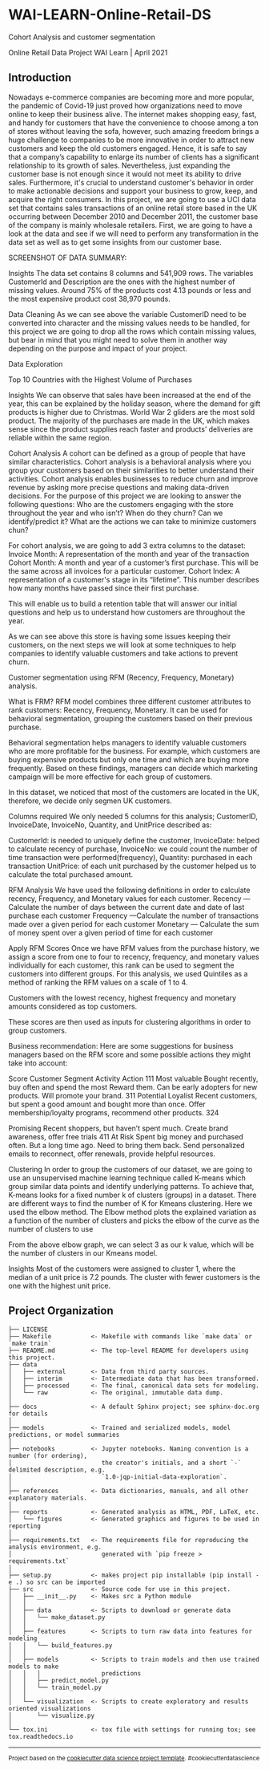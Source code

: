 WAI-LEARN-Online-Retail-DS
==============================

Cohort Analysis and customer segmentation 



Online Retail Data Project
WAI Learn | April 2021

## Introduction
Nowadays e-commerce companies are becoming more and more popular, the pandemic of Covid-19 just proved how organizations need to move online to keep their business alive. 
The internet makes shopping easy, fast, and handy for customers that have the convenience to choose among a ton of stores without leaving the sofa, however, such amazing freedom brings a huge challenge to companies to be more innovative in order to attract new customers and keep the old customers engaged. Hence, it is safe to say that a company’s capability to enlarge its number of clients has a significant relationship to its growth of sales. Nevertheless, just expanding the customer base is not enough since it would not meet its ability to drive sales. Furthermore, it's crucial to understand customer's behavior in order to make actionable decisions and support your business to grow, keep, and acquire the right consumers.
In this project, we are going to use a UCI data set that contains sales transactions of an online retail store based in the UK occurring between December 2010 and December 2011, the customer base of the company is mainly wholesale retailers. 
First, we are going to have a look at the data and see if we will need to perform any transformation in the data set as well as to get some insights from our customer base.

SCREENSHOT OF DATA SUMMARY:




Insights
The data set contains 8 columns and 541,909 rows.
The variables CustomerId and Description are the ones with the highest number of missing values.
Around 75% of the products cost  4.13 pounds or less and the most expensive product cost 38,970 pounds.

Data Cleaning
As we can see above the variable CustomerID need to be converted into character and the missing values needs to be handled, for this project we are going to drop all the rows which contain missing values, but bear in mind that you might need to solve them in another way depending on the purpose and impact of your project.





Data Exploration




Top 10 Countries with the Highest Volume of Purchases


Insights
We can observe that sales have been increased at the end of the year, this can be explained by the holiday season, where the demand for gift products is higher due to Christmas.
 World War 2 gliders are the most sold product.
The majority of the purchases are made in the UK, which makes sense since the product supplies reach faster and products’ deliveries are reliable within the same region.


Cohort Analysis
A cohort can be defined as a group of people that have similar characteristics.
Cohort analysis is a behavioral analysis where you group your customers based on their similarities to better understand their activities. Cohort analysis enables businesses to reduce churn and improve revenue by asking more precise questions and making data-driven decisions.
For the purpose of this project we are looking to answer the following questions:
Who are the customers engaging with the store throughout the year and who isn’t?
When do they churn? Can we identify/predict it?
What are the actions we can take to minimize customers chun?

For cohort analysis, we are going to add 3 extra columns to the dataset:
Invoice Month: A representation of the month and year of the transaction
Cohort Month: A month and year of a customer’s first purchase. This will be the same across all invoices for a particular customer.
Cohort Index: A representation of a customer's stage in its “lifetime”. This number describes how many months have passed since their first purchase.


This will enable us to build a retention table that will answer our initial questions and help us to understand how customers are throughout the year.







As we can see above this store is having some issues keeping their customers, on the next steps we will look at some techniques to help companies to identify valuable customers and take actions to prevent churn.

Customer segmentation using RFM (Recency, Frequency, Monetary) analysis.

What is FRM?
RFM model combines three different customer attributes to rank customers: Recency, Frequency, Monetary. It can be used for behavioral segmentation, grouping the customers based on their previous purchase.

Behavioral segmentation helps managers to identify valuable customers who are more profitable for the business. For example, which customers are buying expensive products but only one time and which are buying more frequently. Based on these findings, managers can decide which marketing campaign will be more effective for each group of customers.

In this dataset, we noticed that most of the customers are located in the UK, therefore, we decide only segmen UK customers.

                                                                                                                                                                                                                                           
Columns required 
We only needed 5 columns for this analysis; CustomerID, InvoiceDate, InvoiceNo, Quantity, and UnitPrice described as:

CustomerId: is needed to uniquely define the customer, 
InvoiceDate: helped to calculate recency of purchase,
InvoiceNo: we could count the number of time transaction were performed(frequency), 
Quantity: purchased in each transaction 
UnitPrice: of each unit purchased by the customer helped us to calculate the total purchased amount.

RFM Analysis 
We have used the following definitions in order to calculate recency, Frequency, and  Monetary values for each customer.
Recency — Calculate the number of days between the current date and date of last purchase each customer
Frequency —Calculate the number of transactions made over a given period for each customer
Monetary — Calculate the sum of money spent over a given period of time for each customer



Apply RFM Scores
Once we have RFM values from the purchase history, we assign a score from one to four to recency, frequency, and monetary values individually for each customer, this rank can be used to segment the customers into different groups. For this analysis, we used Quintiles as a method of ranking the RFM values on a scale of 1 to 4. 




Customers with the lowest recency, highest frequency and monetary amounts considered as top customers.



These scores are then used as inputs for clustering algorithms in order to group customers.








Business recommendation:
Here are some suggestions for business managers based on the RFM score and some possible actions they might take into account:


Score
Customer Segment
Activity
Action
111
Most valuable
Bought recently, buy often and spend the most
Reward them. Can be early adopters for new products. Will promote your brand.
311
Potential Loyalist
Recent customers, but spent a good amount and bought more than once.
Offer membership/loyalty programs, recommend other products.
324


Promising
Recent shoppers, but haven’t spent much.
Create brand awareness, offer free trials
411
At Risk	
Spent big money and purchased often. But a long time ago. Need to bring them back.
Send personalized emails to reconnect, offer renewals, provide helpful resources.



Clustering
In order to group the customers of our dataset, we are going to use an unsupervised machine learning technique called K-means which group similar data points and identify underlying patterns. To achieve that, K-means looks for a fixed number k of clusters (groups) in a dataset.
There are different ways to find the number of K for Kmeans clustering. Here we used the elbow method. The Elbow method plots the explained variation as a function of the number of clusters and picks the elbow of the curve as the number of clusters to use


From the above elbow graph, we can select 3 as our k value, which will be the number of clusters in our Kmeans model.


Insights
Most of the customers were assigned to cluster 1, where the median of a unit price is 7.2 pounds.
The cluster with fewer customers is the one with the highest unit price.






Project Organization
------------

    ├── LICENSE
    ├── Makefile           <- Makefile with commands like `make data` or `make train`
    ├── README.md          <- The top-level README for developers using this project.
    ├── data
    │   ├── external       <- Data from third party sources.
    │   ├── interim        <- Intermediate data that has been transformed.
    │   ├── processed      <- The final, canonical data sets for modeling.
    │   └── raw            <- The original, immutable data dump.
    │
    ├── docs               <- A default Sphinx project; see sphinx-doc.org for details
    │
    ├── models             <- Trained and serialized models, model predictions, or model summaries
    │
    ├── notebooks          <- Jupyter notebooks. Naming convention is a number (for ordering),
    │                         the creator's initials, and a short `-` delimited description, e.g.
    │                         `1.0-jqp-initial-data-exploration`.
    │
    ├── references         <- Data dictionaries, manuals, and all other explanatory materials.
    │
    ├── reports            <- Generated analysis as HTML, PDF, LaTeX, etc.
    │   └── figures        <- Generated graphics and figures to be used in reporting
    │
    ├── requirements.txt   <- The requirements file for reproducing the analysis environment, e.g.
    │                         generated with `pip freeze > requirements.txt`
    │
    ├── setup.py           <- makes project pip installable (pip install -e .) so src can be imported
    ├── src                <- Source code for use in this project.
    │   ├── __init__.py    <- Makes src a Python module
    │   │
    │   ├── data           <- Scripts to download or generate data
    │   │   └── make_dataset.py
    │   │
    │   ├── features       <- Scripts to turn raw data into features for modeling
    │   │   └── build_features.py
    │   │
    │   ├── models         <- Scripts to train models and then use trained models to make
    │   │   │                 predictions
    │   │   ├── predict_model.py
    │   │   └── train_model.py
    │   │
    │   └── visualization  <- Scripts to create exploratory and results oriented visualizations
    │       └── visualize.py
    │
    └── tox.ini            <- tox file with settings for running tox; see tox.readthedocs.io


--------

<p><small>Project based on the <a target="_blank" href="https://drivendata.github.io/cookiecutter-data-science/">cookiecutter data science project template</a>. #cookiecutterdatascience</small></p>
